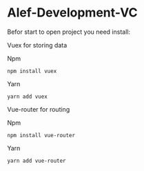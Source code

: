 # Alef-Development-VC

Befor start to open project you need install:

Vuex for storing data

  Npm
  
    npm install vuex
    
  Yarn
  
    yarn add vuex

Vue-router for routing
    
  Npm
  
    npm install vue-router
    
  Yarn
    
    yarn add vue-router
